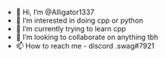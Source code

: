 - 👋 Hi, I’m @Alligator1337
- 👀 I’m interested in doing cpp or python
- 🌱 I’m currently trying to learn cpp
- 💞️ I’m looking to collaborate on anything tbh
- 📫 How to reach me - discord .swag#7921

<!---
Alligator1337/Alligator1337 is a ✨ special ✨ repository because its `README.md` (this file) appears on your GitHub profile.
You can click the Preview link to take a look at your changes.
--->
